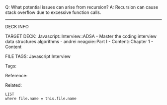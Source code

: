 Q: What potential issues can arise from recursion?
A: Recursion can cause stack overflow due to excessive function calls.
<!--ID: 1690026321978-->

---

DECK INFO

TARGET DECK: Javascript::Interview::ADSA - Master the coding interview data structures algorithms - andrei neagoie::Part I - Content::Chapter 1 - Content

FILE TAGS: Javascript Interview

Tags:

Reference:

Related:

```dataview
LIST
where file.name = this.file.name
```
